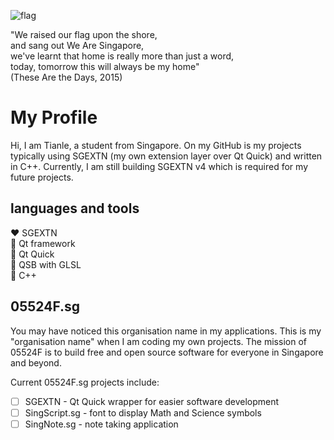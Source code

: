 ![flag](https://emojitool.com/img/apple/ios-17.4/ios-17.4-187_155.png)

"We raised our flag upon the shore,<br>
and sang out We Are Singapore,<br>
we've learnt that home is really more than just a word,<br>
today, tomorrow this will always be my home"<br>
(These Are the Days, 2015)

# My Profile

Hi, I am Tianle, a student from Singapore. On my GitHub is my projects typically using SGEXTN (my own extension layer over Qt Quick) and written in C++. Currently, I am still building SGEXTN v4 which is required for my future projects.

## languages and tools

❤️ SGEXTN<br>
💚 Qt framework<br>
💚 Qt Quick<br>
💚 QSB with GLSL<br>
💙 C++

## 05524F.sg

You may have noticed this organisation name in my applications. This is my "organisation name" when I am coding my own projects. The mission of 05524F is to build free and open source software for everyone in Singapore and beyond.

Current 05524F.sg projects include:<br>
- [ ] SGEXTN - Qt Quick wrapper for easier software development<br>
- [ ] SingScript.sg - font to display Math and Science symbols<br>
- [ ] SingNote.sg - note taking application<br>
